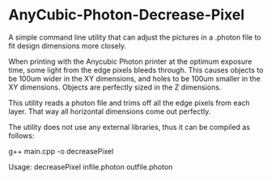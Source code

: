 # AnyCubic-Photon-Decrease-Pixel
A simple command line utility that can adjust the pictures in a .photon file to fit design dimensions more closely.

When printing with the Anycubic Photon printer at the optimum exposure time, some light from the edge pixels bleeds through. This causes objects to be 100um wider in the XY dimensions, and holes to be 100um smaller in the XY dimensions. Objects are perfectly sized in the Z dimensions.

This utility reads a photon file and trims off all the edge pixels from each layer. That way all horizontal dimensions come out perfectly.


The utility does not use any external libraries, thus it can be compiled as follows:

g++ main.cpp -o decreasePixel

Usage: decreasePixel infile.photon outfile.photon

